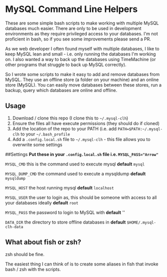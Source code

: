 MySQL Command Line Helpers
==========================

These are some simple bash scripts to make working with multiple MySQL databases much easier. There are only to be used in development environments as they require privileged access to your databases. I'm not proficient in bash, so if you see some improvements please send a PR.

As we web developer I often found myself with multiple databases, I like to keep MySQL lean and small - i.e. only running the databases I'm working on. I also wanted a way to back up the databases using TimeMachine (or other programs that struggle to back up MySQL correctly).

So I wrote some scripts to make it easy to add and remove databases from MySQL. They use an offline store (a folder on your machine) and an online store (MySQL). You can easily move databases between these stores, run a backup, query which databases are online and offline.

## Usage
1. Download / clone this repo (I clone this to `~/.mysql-clh`)
2. Ensure the files all have execute permissions (they should do if cloned)
3. Add the location of the repo to your PATH (i.e. add `PATH=$PATH:~/.mysql-clh` to your `~/.bash_profile`
4. Add a `.config.local.sh` file to `~/.mysql-clh` - this file allows you to overwrite some settings

##Settings
**Put these in your `.config.local.sh` file i.e. `MYSQL_PASS="Arrow"`**

`MYSQL_CMD` this is the command used to execute mysql **default** `mysql`

`MYSQL_DUMP_CMD` the command used to execute a mysqldump **default** `mysqldump`

`MYSQL_HOST` the host running mysql **default** `localhost`

`MYSQL_USER` the user to login as, this should be someone with access to all your databases ideally **default** `root`

`MYSQL_PASS` the password to login to MySQL with **default** ''

`DATA_DIR` the directory to store offline databases in **default** `$HOME/.mysql-clh-data`

## What about fish or zsh?
zsh should be fine.

The easiest thing I can think of is to create some aliases in fish that invoke bash / zsh with the scripts.